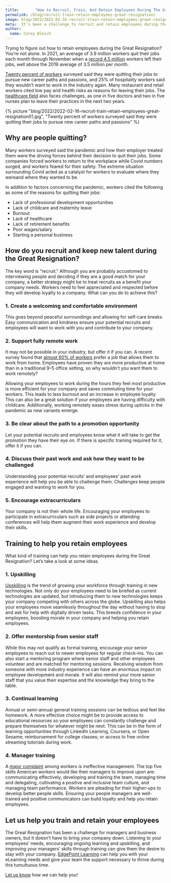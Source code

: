 ```yaml
---
title:       "How to Recruit, Train, And Retain Employees During The Great Resignation"
permalink: /blog/recruit-train-retain-employees-great-resignation/
image: blog/2022/2022-02-16-recruit-train-retain-employees-great-resignation.jpg
meta:  It’s been a challenge to recruit and retain employees during the Great Resignation. Here’s how to gain and keep their loyalty.
author: 
  name: Corey Bleich
---
```


Trying to figure out how to retain employees during the Great Resignation? You’re not alone. In 2021, an average of 3.9 million workers quit their jobs each month through November when a [record 4.5 million](https://www.shrm.org/resourcesandtools/hr-topics/talent-acquisition/pages/record-millions-workers-quit-2021-bls-great-resignation.aspx) workers left their jobs, well above the 2019 average of 3.5 million per month. 

[Twenty percent of workers](https://www.usatoday.com/story/money/2022/01/04/great-resignation-number-people-quitting-jobs-hit-record/9083256002/) surveyed said they were quitting their jobs to pursue new career paths and passions, and 25% of hospitality workers said they wouldn’t want to work in the industry again. Many restaurant and retail workers cited low pay and health risks as reasons for leaving their jobs. The [healthcare field](https://www.fiercehealthcare.com/practices/burnout-workload-and-fear-infection-compel-physicians-and-nurses-to-reduce-hours-or-leave) also faces challenges, as one in five doctors and two in five nurses plan to leave their practices in the next two years.

{% picture  "blog/2022/2022-02-16-recruit-train-retain-employees-great-resignation01.jpg", "Twenty percent of workers surveyed said they were quitting their jobs to pursue new career paths and passions" %}

## Why are people quitting?

Many workers surveyed said the pandemic and how their employer treated them were the driving forces behind their decision to quit their jobs. Some companies forced workers to return to the workplace while Covid numbers surged, and workers feared for their safety. The extreme situation surrounding Covid acted as a catalyst for workers to evaluate where they wereand where they wanted to be. 

In addition to factors concerning the pandemic, workers cited the following as some of the reasons for quitting their jobs:

* Lack of professional development opportunities 
* Lack of childcare and maternity leave
* Burnout 
* Lack of healthcare
* Lack of retirement benefits
* Poor wages/salary
* Starting a personal business
  
## How do you recruit and keep new talent during the Great Resignation?

The key word is “recruit.” Although you are probably accustomed to interviewing people and deciding if they are a good match for your company, a better strategy might be to treat recruits as a benefit your company needs. Workers need to feel appreciated and respected before they will develop loyalty to a company. What can you do to achieve this?

### 1. Create a welcoming and comfortable environment
This goes beyond peaceful surroundings and allowing for self-care breaks. Easy communication and kindness ensure your potential recruits and employees will want to work with you and contribute to your company.

### 2. Support fully remote work
It may not be possible in your industry, but offer it if you can. A recent survey found that [almost 60% of workers](https://www.forbes.com/sites/theyec/2021/10/13/how-remote-work-can-increase-business-profits/?sh=29a4fc3a17b8) prefer a job that allows them to work from home. Employees have proven they are more productive at home than in a traditional 9–5 office setting, so why wouldn’t you want them to work remotely? 

Allowing your employees to work during the hours they feel most productive is more efficient for your company and saves commuting time for your workers. This leads to less burnout and an increase in employee loyalty. This can also be a great solution if your employees are having difficulty with childcare. Additionally, working remotely eases stress during upticks in the pandemic as new variants emerge. 

### 3. Be clear about the path to a promotion opportunity
Let your potential recruits and employees know what it will take to get the promotion they have their eye on. If there is specific training required for it, offer it if you can. 

### 4. Discuss their past work and ask how they want to be challenged
Understanding your potential recruits’ and employees’ past work experience will help you be able to challenge them. Challenges keep people engaged and wanting to work for you.

### 5. Encourage extracurriculars
Your company is not their whole life. Encouraging your employees to participate in extracurriculars such as side projects or attending conferences will help them augment their work experience and develop their skills. 
	

## Training to help you retain employees
What kind of training can help you retain employees during the Great Resignation? Let’s take a look at some ideas. 

### 1. Upskilling     
[Upskilling](/blog/upskill-employees/) is the trend of growing your workforce through training in new technologies. Not only do your employees need to be briefed as current technologies are updated, but introducing them to new technologies keeps your company competing with others across the globe. Upskilling also helps your employees move seamlessly throughout the day without having to stop and ask for help with digitally driven tasks. This breeds confidence in your employees, boosting morale in your company and helping you retain employees.

### 2. Offer mentorship from senior staff
While this may not qualify as formal training, encourage your senior employees to reach out to newer employees for regular check-ins. You can also start a mentoring program where senior staff and other employees volunteer and are matched for mentoring sessions. Receiving wisdom from someone with more industry experience can have an enormous impact on employee development and morale. It will also remind your more senior staff that you value their expertise and the knowledge they bring to the table. 

### 3. Continual learning
Annual or semi-annual general training sessions can be tedious and feel like homework. A more effective choice might be to provide access to educational resources so your employees can constantly challenge and prepare themselves for whatever might be next. This can be in the form of learning opportunities through LinkedIn Learning, Coursera, or Open Sesame; reimbursement for college classes; or access to free online streaming tutorials during work. 

### 4. Manager training
A [major complaint](https://www.shrm.org/about-shrm/press-room/press-releases/pages/survey-84-percent-of-us-workers-blame-bad-managers-for-creating-unnecessary-stress-.aspx) among workers is ineffective management. The top five skills American workers would like their managers to improve upon are: communicating effectively, developing and training the team, managing time and delegating, cultivating a positive and inclusive team culture, and managing team performance. Workers are pleading for their higher-ups to develop better people skills. Ensuring your people managers are well-trained and positive communicators can build loyalty and help you retain employees. 


## Let us help you train and retain your employees
The Great Resignation has been a challenge for managers and business owners, but it doesn’t have to bring your company down. Listening to your employees’ needs, encouraging ongoing learning and upskilling, and improving your managers’ skills through training can give them the desire to stay with your company. [EdgePoint Learning](/) can help you with your eLearning needs and give your team the support necessary to thrive during this tumultuous time. 

[Let us know](/contact/) how we can help you!
